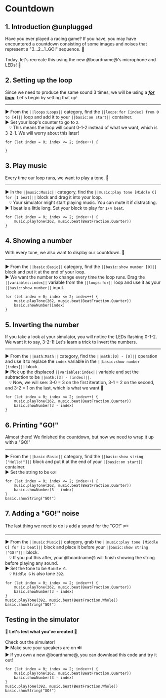 # Countdown

## 1. Introduction @unplugged

Have you ever played a racing game? If you have, you may have encountered a countdown consisting of some images and noises that represent a "3...2...1..GO!" sequence. 🚥
<br/>
<br/>
Today, let's recreate this using the new @boardname@'s microphone and LEDs! 🎤 

## 2. Setting up the loop

Since we need to produce the same sound 3 times, we will be using a [__*for loop*__](#forLoop "repeat code for a given number of times using an index"). Let's begin by setting that up!

---

► From the ``||loops:Loops||`` category, find the ``||loops:for [index] from 0 to [4]||`` loop and add it to your ``||basic:on start||`` container.
<br/>
► Set your loop's counter to go to ``2``.
<br/>
&nbsp;&nbsp; 💡 This means the loop will count 0-1-2 instead of what we want, which is 3-2-1. We will worry about this later!

```blocks
for (let index = 0; index <= 2; index++) {
	
}
```

## 3. Play music

Every time our loop runs, we want to play a tone. 🎵

---

► In the ``||music:Music||`` category, find the ``||music:play tone [Middle C] for [1 beat]||`` block and drag it into your loop.
<br/>
&nbsp;&nbsp; 💡 Your simulator might start playing music. You can mute it if distracting.
<br/>
► 1 beat is a little long. Set your block to play for ``1/4 beat``.

```blocks
for (let index = 0; index <= 2; index++) {
    music.playTone(262, music.beat(BeatFraction.Quarter))
}
```

## 4. Showing a number

With every tone, we also want to display our countdown. 🔢

---

► From the ``||basic:Basic||`` category, find the ``||basic:show number [0]||`` block and put it at the end of your loop.
<br/>
► We want the number to change every time the loop runs. Drag the ``||variables:index||`` variable from the ``||loops:for||`` loop and use it as your ``||basic:show number||`` input.

```blocks
for (let index = 0; index <= 2; index++) {
    music.playTone(262, music.beat(BeatFraction.Quarter))
    basic.showNumber(index)
}
```

## 5. Inverting the number

If you take a look at your simulator, you will notice the LEDs flashing 0-1-2. We want it to say, 3-2-1! Let's learn a trick to invert the numbers.

---

► From the ``||math:Math||`` category, find the ``||math:[0] - [0]||`` operation and use it to replace the ``index`` variable in the ``||basic:show number [index]||`` block.
<br/>
► Pick up the displaced ``||variables:index||`` variable and set the subtraction to be ``||math:[3] - [index]||``.
<br/>
&nbsp;&nbsp; 💡 Now, we will see: 3-0 = 3 on the first iteration, 3-1 = 2 on the second, and 3-2 = 1 on the last, which is what we want 🎉

```blocks
for (let index = 0; index <= 2; index++) {
    music.playTone(262, music.beat(BeatFraction.Quarter))
    basic.showNumber(3 - index)
}
```

## 6. Printing "GO!"

Almost there! We finished the countdown, but now we need to wrap it up with a "GO!"

---

► From the ``||basic:Basic||`` category, find the ``||basic:show string ["Hello!"]||`` block and put it at the end of your ``||basic:on start||`` container.
<br/>
► Set the string to be ``GO!``

```blocks
for (let index = 0; index <= 2; index++) {
    music.playTone(262, music.beat(BeatFraction.Quarter))
    basic.showNumber(3 - index)
}
basic.showString("GO!")
```

## 7. Adding a "GO!" noise

The last thing we need to do is add a sound for the "GO!" 🕬

---

► From the ``||music:Music||`` category, grab the ``||music:play tone [Middle C] for [1 beat]||`` block and place it before your ``||basic:show string ["GO!"]||`` block.
<br/>
&nbsp;&nbsp; 💡 If you put this after, your @boardname@ will finish showing the string before playing any sound.
<br/>
► Set the tone to be ``Middle G``.
<br/>
&nbsp;&nbsp; 💡 ``Middle G`` is also tone ``392``.

```blocks
for (let index = 0; index <= 2; index++) {
    music.playTone(262, music.beat(BeatFraction.Quarter))
    basic.showNumber(3 - index)
}
music.playTone(392, music.beat(BeatFraction.Whole))
basic.showString("GO!")
```

## Testing in the simulator

🚦 **Let's test what you've created** 🚦
<br/>
<br/>
Check out the simulator!
<br/>
► Make sure your speakers are on 🔊
<br/>
► If you own a new @boardname@, you can download this code and try it out!

```blocks
for (let index = 0; index <= 2; index++) {
    music.playTone(262, music.beat(BeatFraction.Quarter))
    basic.showNumber(3 - index)
}
music.playTone(392, music.beat(BeatFraction.Whole))
basic.showString("GO!")
```